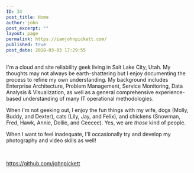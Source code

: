 ```yaml
---
ID: 34
post_title: Home
author: john
post_excerpt: ""
layout: page
permalink: https://iamjohnpickett.com/
published: true
post_date: 2018-03-03 17:29:55
---
```

I'm a cloud and site reliability geek living in Salt Lake City, Utah. My thoughts may not always be earth-shattering but I enjoy documenting the process to refine my own understanding. My background includes Enterprise Architecture, Problem Management, Service Monitoring, Data Analysis &amp; Visualization, as well as a general comprehensive experience-based understanding of many IT operational methodologies.

When I'm not geeking out, I enjoy the fun things with my wife, dogs (Molly, Buddy, and Dexter), cats (Lily, Jay, and Felix), and chickens (Snowman, Fred, Hawk, Annie, Dollie, and Ceecee). Yes, we are <em>those</em> kind of people.

When I want to feel inadequate, I'll occasionally try and develop my photography and video skills as well!

&nbsp;

https://github.com/johnpickett